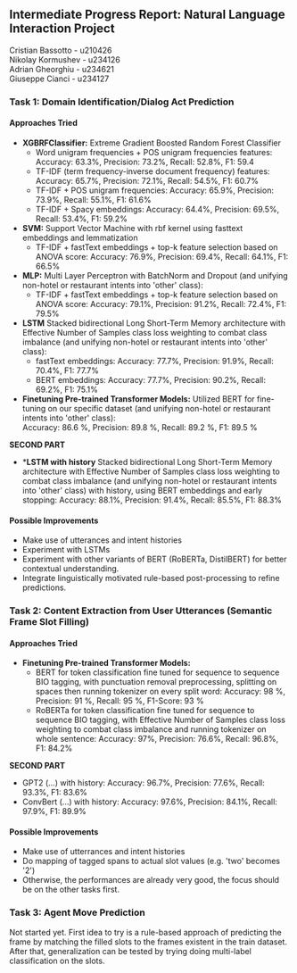 ## Intermediate Progress Report: Natural Language Interaction Project

Cristian Bassotto   - u210426  
Nikolay Kormushev   - u234126  
Adrian Gheorghiu    - u234621  
Giuseppe Cianci     - u234127


### Task 1: Domain Identification/Dialog Act Prediction

#### Approaches Tried
- **XGBRFClassifier:** Extreme Gradient Boosted Random Forest Classifier
    - Word unigram frequencies + POS unigram frequencies features:
      Accuracy: 63.3%, Precision: 73.2%, Recall: 52.8%, F1: 59.4
    - TF-IDF (term frequency-inverse document frequency) features:
      Accuracy: 65.7%, Precision: 72.1%, Recall: 54.5%, F1: 60.7%
    - TF-IDF + POS unigram frequencies:
      Accuracy: 65.9%, Precision: 73.9%, Recall: 55.1%, F1: 61.6%
    - TF-IDF + Spacy embeddings:
      Accuracy: 64.4%, Precision: 69.5%, Recall: 53.4%, F1: 59.2%
- **SVM:** Support Vector Machine with rbf kernel using fasttext embeddings and lemmatization
    - TF-IDF + fastText embeddings + top-k feature selection based on ANOVA score:
      Accuracy: 76.9%, Precision: 69.4%, Recall: 64.1%, F1: 66.5%
- **MLP:** Multi Layer Perceptron with BatchNorm and Dropout (and unifying non-hotel or restaurant intents into 'other' class):
    - TF-IDF + fastText embeddings + top-k feature selection based on ANOVA score:
      Accuracy: 79.1%, Precision: 91.2%, Recall: 72.4%, F1: 79.5%
- **LSTM** Stacked bidirectional Long Short-Term Memory architecture with Effective Number of Samples class loss weighting to combat class imbalance (and unifying non-hotel or restaurant intents into 'other' class):
    - fastText embeddings:
      Accuracy: 77.7%, Precision: 91.9%, Recall: 70.4%, F1: 77.7%
    - BERT embeddings:
      Accuracy: 77.7%, Precision: 90.2%, Recall: 69.2%, F1: 75.1%
- **Finetuning Pre-trained Transformer Models:** Utilized BERT for fine-tuning on our specific dataset (and unifying non-hotel or restaurant intents into 'other' class):  
  Accuracy: 86.6 %, Precision: 89.8 %, Recall: 89.2 %, F1: 89.5 %

**SECOND PART**
- ***LSTM with history** Stacked bidirectional Long Short-Term Memory architecture with Effective Number of Samples class loss weighting to combat class imbalance (and unifying non-hotel or restaurant intents into 'other' class) with history, using BERT embeddings and early stopping:
  Accuracy: 88.1%, Precision: 91.4%, Recall: 85.5%, F1: 88.3%

#### Possible Improvements
- Make use of utterances and intent histories
- Experiment with LSTMs
- Experiment with other variants of BERT (RoBERTa, DistilBERT) for better contextual understanding.
- Integrate linguistically motivated rule-based post-processing to refine predictions.

### Task 2: Content Extraction from User Utterances (Semantic Frame Slot Filling)

#### Approaches Tried
- **Finetuning Pre-trained Transformer Models:**
  - BERT for token classification fine tuned for sequence to sequence BIO tagging, with punctuation removal preprocessing, splitting on spaces then running tokenizer on every split word: Accuracy: 98 %, Precision: 91 %, Recall: 95 %, F1-Score: 93 %
  - RoBERTa for token classification fine tuned for sequence to sequence BIO tagging, with Effective Number of Samples class loss weighting to combat class imbalance and running tokenizer on whole sentence:
  Accuracy: 97%, Precision: 76.6%, Recall: 96.8%, F1: 84.2%
  
**SECOND PART**
  - GPT2 (...) with history:
  Accuracy: 96.7%, Precision: 77.6%, Recall: 93.3%, F1: 83.6%
  - ConvBert (...) with history:
  Accuracy: 97.6%, Precision: 84.1%, Recall: 97.9%, F1: 89.9%


#### Possible Improvements
- Make use of utterrances and intent histories
- Do mapping of tagged spans to actual slot values (e.g. 'two' becomes '2')
- Otherwise, the performances are already very good, the focus should be on the other tasks first.

### Task 3: Agent Move Prediction

Not started yet. First idea to try is a rule-based approach of predicting the frame by matching the filled slots to the frames existent in the train dataset. After that, generalization can be tested by trying doing multi-label classification on the slots.